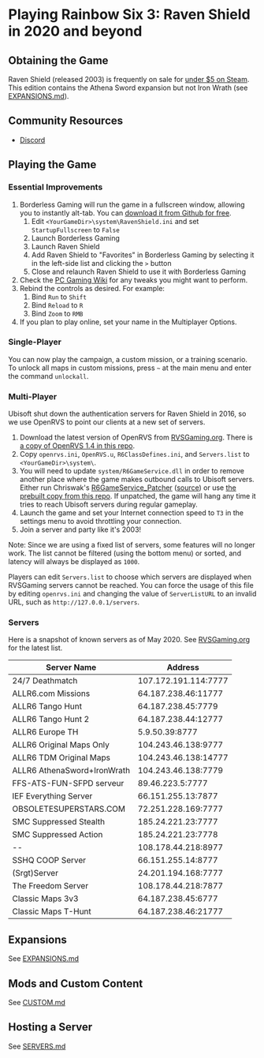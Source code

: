 # Playing Rainbow Six 3: Raven Shield in 2020 and beyond

## Obtaining the Game

Raven Shield (released 2003) is frequently on sale for [under $5 on Steam](https://isthereanydeal.com/game/tomclancysrainbowsixiiigoldedition/history/). This edition contains the Athena Sword expansion but not Iron Wrath (see [EXPANSIONS.md](EXPANSIONS.md)).

## Community Resources

* [Discord](https://discord.com/invite/QnXXqcK)

## Playing the Game

### Essential Improvements

1. Borderless Gaming will run the game in a fullscreen window, allowing you to instantly alt-tab. You can [download it from Github for free](https://github.com/Codeusa/Borderless-Gaming/releases/).
   1. Edit `<YourGameDir>\system\RavenShield.ini` and set `StartupFullscreen` to `False`
   1. Launch Borderless Gaming
   1. Launch Raven Shield
   1. Add Raven Shield to "Favorites" in Borderless Gaming by selecting it in the left-side list and clicking the `>` button
   1. Close and relaunch Raven Shield to use it with Borderless Gaming
1. Check the [PC Gaming Wiki](https://www.pcgamingwiki.com/wiki/Tom_Clancy%27s_Rainbow_Six_3:_Raven_Shield) for any tweaks you might want to perform.
1. Rebind the controls as desired. For example:
   1. Bind `Run` to `Shift`
   1. Bind `Reload` to `R`
   1. Bind `Zoom` to `RMB`
1. If you plan to play online, set your name in the Multiplayer Options.

### Single-Player

You can now play the campaign, a custom mission, or a training scenario. To unlock all maps in custom missions, press `~` at the main menu and enter the command `unlockall`.

### Multi-Player

Ubisoft shut down the authentication servers for Raven Shield in 2016, so we use OpenRVS to point our clients at a new set of servers.

1. Download the latest version of OpenRVS from [RVSGaming.org](http://rvsgaming.org/Downloads/). There is [a copy of OpenRVS 1.4 in this repo](OpenRVS1.4.zip).
1. Copy `openrvs.ini`, `OpenRVS.u`, `R6ClassDefines.ini`, and `Servers.list` to `<YourGameDir>\system\`.
1. You will need to update `system/R6GameService.dll` in order to remove another place where the game makes outbound calls to Ubisoft servers. Either run Chriswak's [R6GameService_Patcher](http://rvsgaming.org/Downloads/DllPatcher/R6GameService_Patcher.zip) ([source](https://github.com/eth0up/R6GameServicePatcher)) or use [the prebuilt copy from this repo](R6GameService.dll). If unpatched, the game will hang any time it tries to reach Ubisoft servers during regular gameplay.
1. Launch the game and set your Internet connection speed to `T3` in the settings menu to avoid throttling your connection.
1. Join a server and party like it's 2003!

Note: Since we are using a fixed list of servers, some features will no longer work. The list cannot be filtered (using the bottom menu) or sorted, and latency will always be displayed as `1000`.

Players can edit `Servers.list` to choose which servers are displayed when RVSGaming servers cannot be reached. You can force the usage of this file by editing `openrvs.ini` and changing the value of `ServerListURL` to an invalid URL, such as `http://127.0.0.1/servers`.

### Servers

Here is a snapshot of known servers as of May 2020. See [RVSGaming.org](http://rvsgaming.org) for the latest list.

Server Name | Address
--- | ---
24/7 Deathmatch | 107.172.191.114:7777
ALLR6.com Missions | 64.187.238.46:11777
ALLR6 Tango Hunt | 64.187.238.45:7779
ALLR6 Tango Hunt 2 | 64.187.238.44:12777
ALLR6 Europe TH | 5.9.50.39:8777
ALLR6 Original Maps Only | 104.243.46.138:9777
ALLR6 TDM Original Maps | 104.243.46.138:14777
ALLR6 AthenaSword+IronWrath | 104.243.46.138:7779
FFS-ATS-FUN-SFPD serveur | 89.46.223.5:7777
IEF Everything Server | 66.151.255.13:7877
OBSOLETESUPERSTARS.COM | 72.251.228.169:7777
SMC Suppressed Stealth | 185.24.221.23:7777
SMC Suppressed Action | 185.24.221.23:7778
-- | 108.178.44.218:8977
SSHQ COOP Server | 66.151.255.14:8777
(Srgt)Server | 24.201.194.168:7777
The Freedom Server | 108.178.44.218:7877
Classic Maps 3v3 | 64.187.238.45:6777
Classic Maps T-Hunt | 64.187.238.46:21777

## Expansions

See [EXPANSIONS.md](EXPANSIONS.md)

## Mods and Custom Content

See [CUSTOM.md](CUSTOM.md)

## Hosting a Server

See [SERVERS.md](SERVERS.md)
